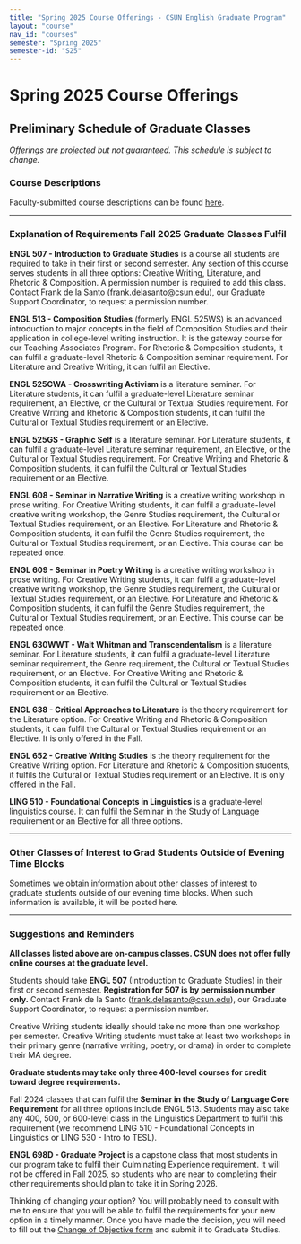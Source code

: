 ```yaml
---
title: "Spring 2025 Course Offerings - CSUN English Graduate Program"
layout: "course"
nav_id: "courses"
semester: "Spring 2025"
semester-id: "S25"
---
```


# Spring 2025 Course Offerings

## Preliminary Schedule of Graduate Classes

*Offerings are projected but not guaranteed. This schedule is subject to change.*

<div id="course-schedule-table"></div>

### Course Descriptions

Faculty-submitted course descriptions can be found [here](/graduate-program/courses/descriptions-spring-2025).

---

### **Explanation of Requirements Fall 2025 Graduate Classes Fulfil**

**ENGL 507 - Introduction to Graduate Studies** is a course all students are required to take in their first or second semester. Any section of this course serves students in all three options: Creative Writing, Literature, and Rhetoric & Composition. <span class="text-danger">A permission number is required to add this class. Contact Frank de la Santo (frank.delasanto@csun.edu), our Graduate Support Coordinator, to request a permission number.</span>

**ENGL 513 - Composition Studies** (formerly ENGL 525WS) is an advanced introduction to major concepts in the field of Composition Studies and their application in college-level writing instruction. It is the gateway course for our Teaching Associates Program. For Rhetoric & Composition students, it can fulfil a graduate-level Rhetoric & Composition seminar requirement. For Literature and Creative Writing, it can fulfil an Elective.

**ENGL 525CWA - Crosswriting Activism** is a literature seminar. For Literature students, it can fulfil a graduate-level Literature seminar requirement, an Elective, or the Cultural or Textual Studies requirement. For Creative Writing and Rhetoric & Composition students, it can fulfil the Cultural or Textual Studies requirement or an Elective.

**ENGL 525GS - Graphic Self** is a literature seminar. For Literature students, it can fulfil a graduate-level Literature seminar requirement, an Elective, or the Cultural or Textual Studies requirement. For Creative Writing and Rhetoric & Composition students, it can fulfil the Cultural or Textual Studies requirement or an Elective.

**ENGL 608 - Seminar in Narrative Writing** is a creative writing workshop in prose writing. For Creative Writing students, it can fulfil a graduate-level creative writing workshop, the Genre Studies requirement, the Cultural or Textual Studies requirement, or an Elective. For Literature and Rhetoric & Composition students, it can fulfil the Genre Studies requirement, the Cultural or Textual Studies requirement, or an Elective. This course can be repeated once.

**ENGL 609 - Seminar in Poetry Writing** is a creative writing workshop in prose writing. For Creative Writing students, it can fulfil a graduate-level creative writing workshop, the Genre Studies requirement, the Cultural or Textual Studies requirement, or an Elective. For Literature and Rhetoric & Composition students, it can fulfil the Genre Studies requirement, the Cultural or Textual Studies requirement, or an Elective. This course can be repeated once.

**ENGL 630WWT - Walt Whitman and Transcendentalism** is a literature seminar. For Literature students, it can fulfil a graduate-level Literature seminar requirement, the Genre requirement, the Cultural or Textual Studies requirement, or an Elective. For Creative Writing and Rhetoric & Composition students, it can fulfil the Cultural or Textual Studies requirement or an Elective.

**ENGL 638 - Critical Approaches to Literature** is the theory requirement for the Literature option. For Creative Writing and Rhetoric & Composition students, it can fulfil the Cultural or Textual Studies requirement or an Elective. It is only offered in the Fall.

**ENGL 652 - Creative Writing Studies** is the theory requirement for the Creative Writing option. For Literature and Rhetoric & Composition students, it fulfils the Cultural or Textual Studies requirement or an Elective. It is only offered in the Fall.

**LING 510 - Foundational Concepts in Linguistics** is a graduate-level linguistics course. It can fulfil the Seminar in the Study of Language requirement or an Elective for all three options.

---

### Other Classes of Interest to Grad Students Outside of Evening Time Blocks

Sometimes we obtain information about other classes of interest to graduate students outside of our evening time blocks. When such information is available, it will be posted here.

---

### Suggestions and Reminders

**All classes listed above are on-campus classes. CSUN does not offer fully online courses at the graduate level.**

Students should take **ENGL 507** (Introduction to Graduate Studies) in their first or second semester. **Registration for 507 is by permission number only.** Contact Frank de la Santo (frank.delasanto@csun.edu), our Graduate Support Coordinator, to request a permission number.

Creative Writing students ideally should take no more than one workshop per semester. Creative Writing students must take at least two workshops in their primary genre (narrative writing, poetry, or drama) in order to complete their MA degree.

**Graduate students may take only three 400-level courses for credit toward degree requirements.**

Fall 2024 classes that can fulfil the **Seminar in the Study of Language Core Requirement** for all three options include ENGL 513. Students may also take any 400, 500, or 600-level class in the Linguistics Department to fulfil this requirement (we recommend LING 510 - Foundational Concepts in Linguistics or LING 530 - Intro to TESL).

**ENGL 698D - Graduate Project** is a capstone class that most students in our program take to fulfil their Culminating Experience requirement. <span class="text-danger">It will not be offered in Fall 2025, so students who are near to completing their other requirements should plan to take it in Spring 2026.</span>

Thinking of changing your option? You will probably need to consult with me to ensure that you will be able to fulfil the requirements for your new option in a timely manner. Once you have made the decision, you will need to fill out the [Change of Objective form](../assets/change_of_objective.pdf) and submit it to Graduate Studies.
